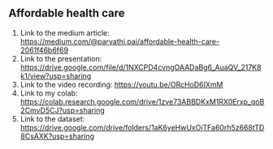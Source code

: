 ## Affordable health care
1. Link to the medium article:
https://medium.com/@parvathi.pai/affordable-health-care-2061f46b6f69
2. Link to the presentation: https://drive.google.com/file/d/1NXCPD4cvngOAADaBg6_AuaQV_217K8k1/view?usp=sharing
3. Link to the video recording: https://youtu.be/ORcHoD6IXmM
4. Link to my colab: https://colab.research.google.com/drive/1zve73ABBDKxM1RX0Erxp_qoB2CmvD5CJ?usp=sharing
5. Link to the dataset:
https://drive.google.com/drive/folders/1aK6yeHwUxOjTFa60rh5z668tTD8CsAXK?usp=sharing
